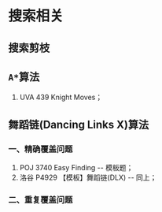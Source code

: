 # 搜索相关

## 搜索剪枝

## `A*`算法

1. UVA 439 Knight Moves；

## 舞蹈链(Dancing Links X)算法

### 一、精确覆盖问题

1. POJ 3740 Easy Finding -- 模板题；
2. 洛谷 P4929 【模板】舞蹈链(DLX) -- 同上；

### 二、重复覆盖问题
